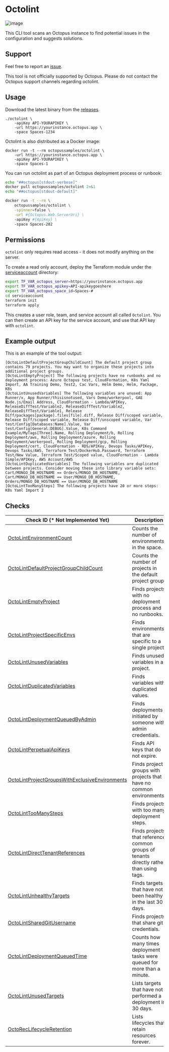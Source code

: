 # Octolint

![image](https://user-images.githubusercontent.com/160104/222631936-e1ec480e-abd5-4622-978d-08259844aa14.png)

This CLI tool scans an Octopus instance to find potential issues in the configuration and suggests solutions.

## Support

Feel free to report
an [issue](https://github.com/OctopusSalesEngineering/OctopusRecommendationEngine/issues).

This tool is not officially supported by Octopus. Please do not contact the Octopus support channels regarding octolint.

## Usage

Download the latest binary from
the [releases](https://github.com/OctopusSalesEngineering/OctopusRecommendationEngine/releases).

```
./octolint \
    -apiKey API-YOURAPIKEY \
    -url https://yourinstance.octopus.app \
    -space Spaces-1234
```

Octolint is also distributed as a Docker image:

```
docker run -t --rm octopussamples/octolint \
    -url https://yourinstance.octopus.app \
    -apiKey API-YOURAPIKEY \
    -space Spaces-1
```

You can run octolint as part of an Octopus deployment process or runbook:

```bash
echo "##octopus[stdout-verbose]"
docker pull octopussamples/octolint 2>&1
echo "##octopus[stdout-default]"

docker run -t --rm \
    octopussamples/octolint \
    -spinner=false \
    -url #{Octopus.Web.ServerUri} \
    -apiKey #{ApiKey} \
    -space Spaces-282
```

## Permissions

`octolint` only requires read access - it does not modify anything on the server.

To create a read only account, deploy the Terraform module under the [serviceaccount](serviceaccount) directory:

```bash
export TF_VAR_octopus_server=https://yourinstance.octopus.app
export TF_VAR_octopus_apikey=API-apikeygoeshere
export TF_VAR_octopus_space_id=Spaces-#
cd serviceaccount
terraform init
terraform apply
```

This creates a user role, team, and service account all called `Octolint`. You can then create an API key for the service account, and use that API key with `octolint`. 

## Example output

This is an example of the tool output:

```
[OctoLintDefaultProjectGroupChildCount] The default project group contains 79 projects. You may want to organize these projects into additional project groups.
[OctoLintEmptyProject] The following projects have no runbooks and no deployment process: Azure Octopus test, CloudFormation, K8s Yaml Import, AA Training Demo, Test2, Cac Vars, Helm Demo, Helm, Package, K8s
[OctoLintUnusedVariables] The following variables are unused: App Runner/x, App Runner/thisisnotused, Vars Demo/workerpool, GAE Node.js/Email Address, CloudFormation - Lambda/APIKey, ReleaseDiffTest/Variable2, ReleaseDiffTest/Variable2, ReleaseDiffTest/Variable1, Release Diff/packages[package].files[file].diff, Release Diff/scoped variable, Release Diff/scoped variable, Release Diff/unscoped variable, Var test/Config[Databases:Name].Value, Var test/Config[General:DEBUG].Value, K8s Command Example/MyTags[Three].Name, Rolling Deployment/b, Rolling Deployment/aws, Rolling Deployment/azure, Rolling Deployment/workerpool, Rolling Deployment/gcp, Rolling Deployment/cert, CloudFormation - RDS/APIKey, Devops Tasks/APIKey, Devops Tasks/AWS, Terraform Test/DockerHub.Password, Terraform Test/New Value, Terraform Test/Scoped value, CloudFormation - Lambda Simple/APIKey, AWS Account/AWS
[OctoLintDuplicatedVariables] The following variables are duplicated between projects. Consider moving these into library variable sets: Cart/MONGO_DB_HOSTNAME == Orders/MONGO_DB_HOSTNAME, Cart/MONGO_DB_HOSTNAME == User/MONGO_DB_HOSTNAME, Orders/MONGO_DB_HOSTNAME == User/MONGO_DB_HOSTNAME
[OctoLintTooManySteps] The following projects have 20 or more steps: K8s Yaml Import 2
```

## Checks

| Check ID (* Not Implemented Yet)                                                                                                                                             | Description                                                                             |
|------------------------------------------------------------------------------------------------------------------------------------------------------------------------------|-----------------------------------------------------------------------------------------|
| [OctoLintEnvironmentCount](https://github.com/OctopusSalesEngineering/OctopusRecommendationEngine/wiki/OctoLintEnvironmentCount)                                             | Counts the number of environments in the space.                                         |
| [OctoLintDefaultProjectGroupChildCount](https://github.com/OctopusSalesEngineering/OctopusRecommendationEngine/wiki/OctoLintDefaultProjectGroupChildCount)                   | Counts the number of projects in the default project group.                             |
| [OctoLintEmptyProject](https://github.com/OctopusSalesEngineering/OctopusRecommendationEngine/wiki/OctoLintEmptyProject)                                                     | Finds projects with no deployment process and no runbooks.                              |
| [OctoLintProjectSpecificEnvs](https://github.com/OctopusSalesEngineering/OctopusRecommendationEngine/wiki/OctoLintProjectSpecificEnvs)                                       | Finds environments that are specific to a single project.                               |
| [OctoLintUnusedVariables](https://github.com/OctopusSalesEngineering/OctopusRecommendationEngine/wiki/OctoLintUnusedVariables)                                               | Finds unused variables in a project.                                                    |
| [OctoLintDuplicatedVariables](https://github.com/OctopusSalesEngineering/OctopusRecommendationEngine/wiki/OctoLintDuplicatedVariables)                                       | Finds variables with duplicated values.                                                 |
| [OctoLintDeploymentQueuedByAdmin](https://github.com/OctopusSalesEngineering/OctopusRecommendationEngine/wiki/OctoLintDeploymentQueuedByAdmin)                               | Finds deployments initiated by someone with admin credentials.                          |
| [OctoLintPerpetualApiKeys](https://github.com/OctopusSalesEngineering/OctopusRecommendationEngine/wiki/OctoLintPerpetualApiKeys)                                             | Finds API keys that do not expire.                                                      |
| [OctoLintProjectGroupsWithExclusiveEnvironments](https://github.com/OctopusSalesEngineering/OctopusRecommendationEngine/wiki/OctoLintProjectGroupsWithExclusiveEnvironments) | Finds project groups with projects that have no common environments.                    |
| [OctoLintTooManySteps](https://github.com/OctopusSalesEngineering/OctopusRecommendationEngine/wiki/OctoLintTooManySteps)                                                     | Finds projects with too many deployment steps.                                          |
| [OctoLintDirectTenantReferences](https://github.com/OctopusSalesEngineering/OctopusRecommendationEngine/wiki/OctoLintDirectTenantReferences)                                 | Finds projects that reference common groups of tenants directly rather than using tags. |
| [OctoLintUnhealthyTargets](https://github.com/OctopusSalesEngineering/OctopusRecommendationEngine/wiki/OctoLintUnhealthyTargets)                                             | Finds targets that have not been healthy in the last 30 days.                           |
| [OctoLintSharedGitUsername](https://github.com/OctopusSalesEngineering/OctopusRecommendationEngine/wiki/OctoLintSharedGitUsername)                                           | Finds projects that share git credentials.                                              |
| [OctoLintDeploymentQueuedTime](https://github.com/OctopusSalesEngineering/OctopusRecommendationEngine/wiki/OctoLintDeploymentQueuedTime)                                     | Counts how many times deployment tasks were queued for more than a minute.              |
| [OctoLintUnusedTargets](https://github.com/OctopusSalesEngineering/OctopusRecommendationEngine/wiki/OctoLintUnusedTargets)                                                   | Lists targets that have not performed a deployment in 30 days.                          |
| [OctoRecLifecycleRetention](https://github.com/OctopusSalesEngineering/OctopusRecommendationEngine/wiki/OctoRecLifecycleRetention)                                           | Lists lifecycles that retain resources forever.                                         |

